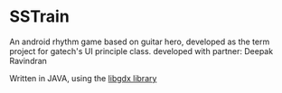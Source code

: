# SSTrain
An android rhythm game based on guitar hero, developed as the term project for gatech's UI principle class. developed with partner: Deepak Ravindran

Written in JAVA, using the [libgdx library](https://github.com/libgdx/libgdx)
